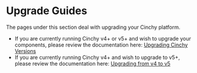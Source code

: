 # Upgrade Guides

The pages under this section deal with upgrading your Cinchy platform.

* If you are currently running Cinchy v4+ or v5+ and wish to upgrade your components, please review the documentation here: [Upgrading Cinchy Versions](upgrading-cinchy-versions/)
* If you are currently running Cinchy v4+ and wish to upgrade to v5+, please review the documentation here: [Upgrading from v4 to v5](upgrading-from-v4-to-v5.md)

